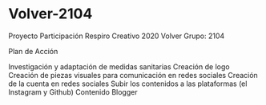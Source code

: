 # Volver-2104
Proyecto Participación Respiro Creativo 2020
Volver
Grupo: 2104

Plan de Acción

Investigación y adaptación de medidas sanitarias
Creación de logo 
Creación de piezas visuales para comunicación en redes sociales 
Creación de la cuenta en redes sociales
Subir los contenidos a las plataformas (el Instagram y Github)
Contenido Blogger

